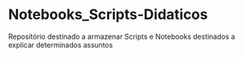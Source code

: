 # Notebooks_Scripts-Didaticos
Repositório destinado a armazenar Scripts e Notebooks destinados a explicar determinados assuntos

